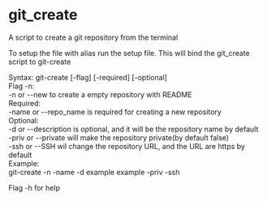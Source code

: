 # git_create

A script to create a git repository from the terminal  

To setup the file with alias run the setup file. This will bind the git_create script to git-create  

Syntax: git-create [-flag] [-required] [-optional]  
	Flag -n:  
		-n or --new to create a empty repository with README  
	Required:  
		-name or --repo_name is required for creating a new repository  
	Optional:  
		-d or --description is optional, and it will be the repository name by default  
		-priv or --private will make the repository private(by default false)  
		-ssh or --SSH wil change the repository URL, and the URL are https by default  
	Example:  
		git-create -n -name -d example example -priv -ssh  
		
Flag -h for help


